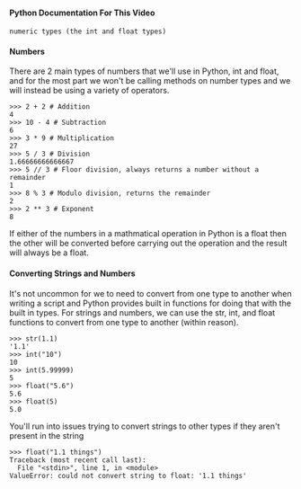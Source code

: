 #### Python Documentation For This Video

    numeric types (the int and float types)

#### Numbers

There are 2 main types of numbers that we'll use in Python, int and float, and for the most part we won't be calling methods on number types and we will instead be using a variety of operators.
```
>>> 2 + 2 # Addition
4
>>> 10 - 4 # Subtraction
6
>>> 3 * 9 # Multiplication
27
>>> 5 / 3 # Division
1.66666666666667
>>> 5 // 3 # Floor division, always returns a number without a remainder
1
>>> 8 % 3 # Modulo division, returns the remainder
2
>>> 2 ** 3 # Exponent
8
```

If either of the numbers in a mathmatical operation in Python is a float then the other will be converted before carrying out the operation and the result will always be a float.

#### Converting Strings and Numbers

It's not uncommon for we to need to convert from one type to another when writing a script and Python provides built in functions for doing that with the built in types. For strings and numbers, we can use the str, int, and float functions to convert from one type to another (within reason).
```
>>> str(1.1)
'1.1'
>>> int("10")
10
>>> int(5.99999)
5
>>> float("5.6")
5.6
>>> float(5)
5.0
```

You'll run into issues trying to convert strings to other types if they aren't present in the string
```
>>> float("1.1 things")
Traceback (most recent call last):
  File "<stdin>", line 1, in <module>
ValueError: could not convert string to float: '1.1 things'
```
